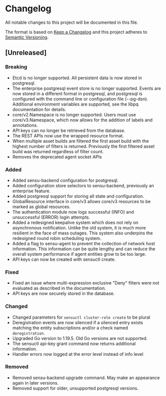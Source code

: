 # Changelog
All notable changes to this project will be documented in this file.

The format is based on [Keep a Changelog](http://keepachangelog.com/en/1.0.0/)
and this project adheres to [Semantic
Versioning](http://semver.org/spec/v2.0.0.html).

## [Unreleased]
### Breaking
- Etcd is no longer supported. All persistent data is now stored in postgresql.
- The enterprise postgresql event store is no longer supported. Events are now
  stored in a different format in postgresql, and postgresql is configured with
  the command line or configuration file (--pg-dsn). Additional environment
  variables are supported, see the libpq documentation for details.
- core/v2.Namespace is no longer supported. Users must use core/v3.Namespace,
which now allows for the addition of labels and annotations.
- API keys can no longer be retrieved from the database.
- The REST APIs now use the wrapped resource format.
- When multiple asset builds are filtered the first asset build with the highest
number of filters is returned. Previously the first filtered asset build was
returned regardless of filter count.
- Removes the deprecated agent socket APIs

### Added
- Added sensu-backend configuration for postgresql.
- Added configuration store selectors to sensu-backend, previously an enterprise
  feature.
- Added postgresql support for storing all state and configuration.
- GlobalResource interface in core/v3 allows core/v3 resources to
  be marked as global resources.
- The authentication module now logs successful (INFO) and unsuccessful (ERROR)
  login attempts.
- Added a redesigned keepalive system which does not rely on asynchronous
  notification. Unlike the old system, it is much more resilient in the face of
  mass outages. This system also underpins the redesigned round robin scheduling
  system.
- Added a flag to sensu-agent to prevent the collection of network host
  information. This information can be quite lengthy and can reduce the overall
  system performance if agent entities grow to be too large.
- API keys can now be created with sensuctl create.

### Fixed
- Fixed an issue where multi-expression exclusive "Deny" filters were not
  evaluated as described in the documentation.
- API keys are now securely stored in the database.

### Changed
- Changed parameters for `sensuctl cluster-role create` to be plural
- Deregistration events are now silenced if a silenced entry exists matching the
entity subscriptions and/or a check named `deregistration`.
- Upgraded Go version to 1.19.5. Old Go versions are not supported.
- The sensuctl api-key grant command now returns additional information.
- Handler errors now logged at the error level instead of info level

### Removed
- Removed sensu-backend upgrade command. May make an appearance again in later versions.
- Removed support for older, unsupported postgresql versions.
